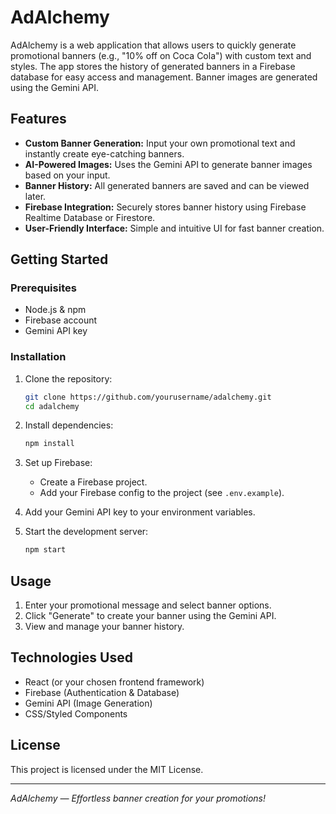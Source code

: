 # AdAlchemy

AdAlchemy is a web application that allows users to quickly generate promotional banners (e.g., "10% off on Coca Cola") with custom text and styles. The app stores the history of generated banners in a Firebase database for easy access and management. Banner images are generated using the Gemini API.

## Features

- **Custom Banner Generation:** Input your own promotional text and instantly create eye-catching banners.
- **AI-Powered Images:** Uses the Gemini API to generate banner images based on your input.
- **Banner History:** All generated banners are saved and can be viewed later.
- **Firebase Integration:** Securely stores banner history using Firebase Realtime Database or Firestore.
- **User-Friendly Interface:** Simple and intuitive UI for fast banner creation.

## Getting Started

### Prerequisites

- Node.js & npm
- Firebase account
- Gemini API key

### Installation

1. Clone the repository:
    ```bash
    git clone https://github.com/yourusername/adalchemy.git
    cd adalchemy
    ```
2. Install dependencies:
    ```bash
    npm install
    ```
3. Set up Firebase:
    - Create a Firebase project.
    - Add your Firebase config to the project (see `.env.example`).

4. Add your Gemini API key to your environment variables.

5. Start the development server:
    ```bash
    npm start
    ```

## Usage

1. Enter your promotional message and select banner options.
2. Click "Generate" to create your banner using the Gemini API.
3. View and manage your banner history.

## Technologies Used

- React (or your chosen frontend framework)
- Firebase (Authentication & Database)
- Gemini API (Image Generation)
- CSS/Styled Components

## License

This project is licensed under the MIT License.

---

*AdAlchemy — Effortless banner creation for your promotions!*